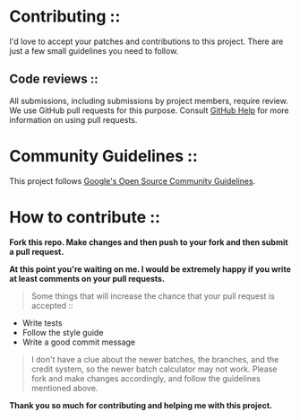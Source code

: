 # Contributing ::

I'd love to accept your patches and contributions to this project. There are just a few small guidelines you need to follow.

## Code reviews ::

All submissions, including submissions by project members, require review. We
use GitHub pull requests for this purpose. Consult
[GitHub Help](https://help.github.com/articles/about-pull-requests/) for more
information on using pull requests.

# Community Guidelines ::

This project follows
[Google's Open Source Community Guidelines](https://opensource.google.com/conduct/).

# How to contribute ::

**Fork this repo. Make changes and then push to your fork and then submit a pull request.**

**At this point you're waiting on me. I would be extremely happy if you write at least comments on your pull requests.**

> Some things that will increase the chance that your pull request is accepted ::

- Write tests
- Follow the style guide
- Write a good commit message

> I don't have a clue about the newer batches, the branches, and the credit system, so the newer batch calculator may not work. Please fork and make changes accordingly, and follow the guidelines mentioned above.

**Thank you so much for contributing and helping me with this project.**
